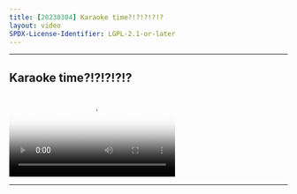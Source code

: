 ```yaml
---
title: [20230304] Karaoke time?!?!?!?!?
layout: video
SPDX-License-Identifier: LGPL-2.1-or-later
---
```


---

## Karaoke time?!?!?!?!?

<div class="container">
  <video id="my-video" class="video-js vjs-fluid vjs-layout-medium" poster="https://cdn.discordapp.com/attachments/1083515523846914179/1083518931081375806/20230304.jpg" preload="auto" controls="controls" data-setup='{}'>
    <source src="https://drive.ayampenyet.eu.org/api/raw/?path=/%F0%9F%94%AE%20Unarchive%20Karaoke%20Moona/%5B20230304%5D%20%E3%80%90MoonUtau%E3%80%91Karaoke%20time_!_!_!_!_%E3%80%90Unarchive%E3%80%91%20%5BMoona%20Hoshinova%20hololive-ID%5D%20(f6UD0TsOVDY).mp4" type="video/mp4"/>
  </video>
</div>

---
